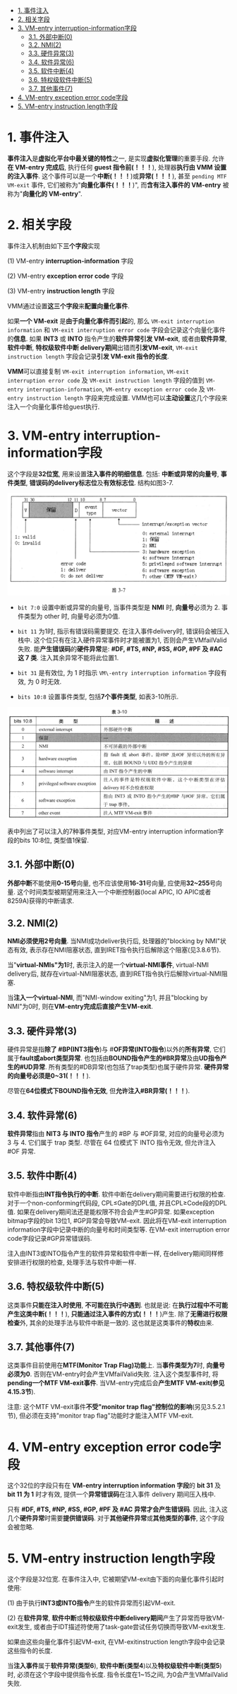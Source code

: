 
<!-- @import "[TOC]" {cmd="toc" depthFrom=1 depthTo=6 orderedList=false} -->

<!-- code_chunk_output -->

- [1. 事件注入](#1-事件注入)
- [2. 相关字段](#2-相关字段)
- [3. VM-entry interruption-information字段](#3-vm-entry-interruption-information字段)
  - [3.1. 外部中断(0)](#31-外部中断0)
  - [3.2. NMI(2)](#32-nmi2)
  - [3.3. 硬件异常(3)](#33-硬件异常3)
  - [3.4. 软件异常(6)](#34-软件异常6)
  - [3.5. 软件中断(4)](#35-软件中断4)
  - [3.6. 特权级软件中断(5)](#36-特权级软件中断5)
  - [3.7. 其他事件(7)](#37-其他事件7)
- [4. VM-entry exception error code字段](#4-vm-entry-exception-error-code字段)
- [5. VM-entry instruction length字段](#5-vm-entry-instruction-length字段)

<!-- /code_chunk_output -->

# 1. 事件注入

**事件注入**是**虚拟化平台中最关键的特性**之一, 是实现**虚拟化管理**的重要手段. 允许**在 VM\-entry 完成后**, 执行任何 **guest 指令前(！！！**), 处理器**执行由 VMM 设置的注入事件**. 这个事件可以是一个**中断(！！！**)或**异常(！！！**), 甚至 `pending MTF VM-exit` 事件, 它们被称为"**向量化事件(！！！**)", 而**含有注入事件的 VM\-entry** 被称为"**向量化的 VM-entry**".

# 2. 相关字段

事件注入机制由如下**三个字段**实现

(1) VM\-entry **interruption-information** 字段

(2) VM\-entry **exception error code** 字段

(3) VM\-entry **instruction length** 字段

VMM通过设置**这三个字段**来**配置向量化事件**.

如果**一个 VM-exit** 是**由于向量化事件而引起**的, 那么 `VM-exit interruption information` 和 `VM-exit interruption error code` 字段会记录这个向量化事件的**信息**. 如果 **INT3** 或 **INTO** 指令产生的**软件异常引发 VM\-exit**, 或者由**软件异常**, **软件中断**, **特权级软件中断 delivery期间**出错而**引发VM\-exit**, `VM-exit instruction length` 字段会记录**引发 VM-exit 指令的长度**.

**VMM**可以直接复制 `VM-exit interruption information`, `VM-exit interruption error code` 及 `VM-exit instruction length` 字段的值到 `VM-entry interruption-information`, `VM-entry exception error code` 及 `VM-entry instruction length` 字段来完成设置. VMM也可以**主动设置**这几个字段来注入一个向量化事件给guest执行.

# 3. VM-entry interruption-information字段

这个字段是**32位宽**, 用来设置**注入事件的明细信息**. 包括: **中断或异常的向量号**, **事件类型**, **错误码的delivery标志位**及**有效标志位**. 结构如图3\-7.

![config](./images/1.png)

* `bit 7:0` 设置中断或异常的向量号, 当事件类型是 **NMI** 时, **向量号**必须为 2. 事件类型为 other 时, 向量号必须为0值.

* `bit 11` 为1时, 指示有错误码需要提交. 在注入事件delivery时, 错误码会被压入栈中. 这个位只有在注入硬件异常事件时才能被置为1, 否则会产生VMfailValid失败. 能**产生错误码**的**硬件异常**是: **#DF, #TS, #NP, #SS, #GP, #PF 及 #AC 这 7 类**. 注入其余异常不能将此位置1.

* `bit 31` 是有效位, 为 1 时指示 `VM\-entry interruption information` 字段有效, 为 0 时无效.

* `bits 10:8` 设置事件类型, 包括**7个事件类型**, 如表3\-10所示.

![config](./images/2.png)

表中列出了可以注入的7种事件类型, 对应VM\-entry interruption information字段的bits 10:8位, 类型值1保留.

## 3.1. 外部中断(0)

**外部中断**不能使用**0\-15号**向量, 也不应该使用**16\-31**号向量, 应使用**32\~255**号向量. 这个时间类型被期望用来注入一个中断控制器(local APIC, IO APIC或者8259A)获得的中断请求.

## 3.2. NMI(2)

**NMI必须使用2号向量**. 当NMI成功deliver执行后, 处理器的"blocking by NMI"状态有效, 表示存在NMI阻塞状态, 直到IRET指令执行后解除这个阻塞(见3.8.6节).

当"**virtual\-NMIs"为1**时, 表示注入的是一个**virtual\-NMI事件**, virtual\-NMI delivery后, 就存在virtual\-NMI阻塞状态, 直到IRET指令执行后解除virtual\-NMI阻塞.

当**注入一个virtual\-NMI**, 而"NMI\-window exiting"为1, 并且"blocking by NMI"为0时, 则在**VM\-entry完成后直接产生VM\-exit**.

## 3.3. 硬件异常(3)

硬件异常是指**除了 \#BP(INT3指令**)与 \#**OF异常(INTO指令**)以外的**所有异常**, 它们属于**fault或abort类型异常**. 也包括由**BOUND指令产生的\#BR异常**及由**UD指令产生的\#UD异常**. 所有类型的\#DB异常(也包括了trap类型)也属于硬件异常. **硬件异常的向量号必须是0\~31(！！！**).

尽管在**64位模式下BOUND指令无效**, 但**允许注入\#BR异常(！！！**).

## 3.4. 软件异常(6)

**软件异常**指由 **NIT3 与 INTO 指令**产生的 \#BP 与 \#OF异常, 对应的向量号必须为 3 与 4. 它们属于 trap 类型. 尽管在 64 位模式下 INTO 指令无效, 但允许注入 \#OF 异常.

## 3.5. 软件中断(4)

软件中断指由**INT指令执行的中断**. 软件中断在delivery期间需要进行权限的检查. 对于一个non\-conforming代码段, CPL≤Gate的DPL值, 并且CPL≥Code段的DPL值. 如果在delivery期间法还是能权限不符合会产生\#GP异常. 如果exception bitmap字段的bit 13位1, \#GP异常会导致VM\-exit. 因此将在VM\-exit interruption information字段中记录中断的向量号和时间类型等. 在VM\-exit interruption error code字段记录\#GP异常错误码.

注入由INT3或INTO指令产生的软件异常和软件中断一样, 在delivery期间同样修安排进行权限的检查, 处理手法与软件中断一样.

## 3.6. 特权级软件中断(5)

这类事件**只能在注入时使用**, **不可能在执行中遇到**. 也就是说: 在**执行过程中不可能产生这类中断(！！！**), **只能通过注入事件的方式(！！！**)产生. 除了**无需进行权限检查**外, 其余的处理手法与软件中断是一致的. 这也就是这类事件的**特权**由来.

## 3.7. 其他事件(7)

这类事件目前使用在**MTF(Monitor Trap Flag)功能**上. 当**事件类型为7**时, **向量号必须为0**. 否则在VM\-entry时会产生VMfailValid失败. 注入这个类型事件时, 将**pending一个MTF VM\-exit事件**. 当VM\-entry完成后会**产生MTF VM\-exit(参见4.15.3节**).

注意: 这个MTF VM\-exit事件**不受"monitor trap flag"控制位的影响**(另见3.5.2.1节), 但必须在支持"monitor trap flag"功能时才能注入MTF VM\-exit.

# 4. VM-entry exception error code字段

这个32位的字段只有在 **VM\-entry interruption information 字段**的 **bit 31** 及 **bit 11 为 1** 时才有效, 提供一个**异常错误码**在注入事件 delivery 期间压入栈中.

只有 **#DF, #TS, #NP, #SS, #GP, #PF 及 #AC 异常才会产生错误码**. 因此, 注入这几个**硬件异常**时需要**提供错误码**. 对于**其他硬件异常**或**其他类型的事件**, 这个字段会被忽略.

# 5. VM-entry instruction length字段

这个字段是32位宽. 在事件注入中, 它被期望VM\-exit由下面的向量化事件引起时使用:

(1) 由于执行**INT3或INTO指令**产生的软件异常而引起VM\-exit.

(2) 在**软件异常**, **软件中断**或**特权级软件中断delivery期间**产生了异常而导致VM\-exit发生, 或者由于IDT描述符使用了task\-gate尝试任务切换而导致VM\-exit发生.

如果由这些向量化事件引起VM\-exit, 在VM\-exitinstruction length字段中会记录这些指令的长度.

当**注入事件**属于**软件异常(类型6**), **软件中断(类型4**)以及**特权级软件中断(类型5**)时, 必须在这个字段中提供指令长度. 指令长度在1\~15之间, 为0会产生VMfailValid失败.

